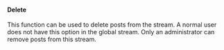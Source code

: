 #### Delete 

This function can be used to delete posts from the stream. A normal user does not have this option in the global stream. Only an administrator can remove posts from this stream.